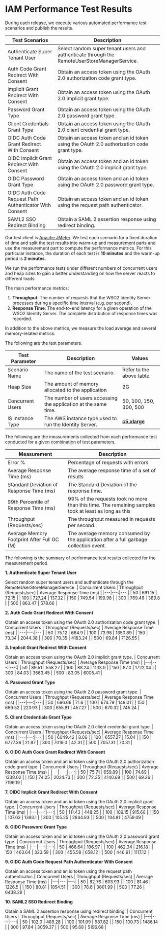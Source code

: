 # IAM Performance Test Results

During each release, we execute various automated performance test scenarios and publish the results.

| Test Scenarios | Description |
| --- | --- |
| Authenticate Super Tenant User | Select random super tenant users and authenticate through the RemoteUserStoreManagerService. |
| Auth Code Grant Redirect With Consent | Obtain an access token using the OAuth 2.0 authorization code grant type. |
| Implicit Grant Redirect With Consent | Obtain an access token using the OAuth 2.0 implicit grant type. |
| Password Grant Type | Obtain an access token using the OAuth 2.0 password grant type. |
| Client Credentials Grant Type | Obtain an access token using the OAuth 2.0 client credential grant type. |
| OIDC Auth Code Grant Redirect With Consent | Obtain an access token and an id token using the OAuth 2.0 authorization code grant type. |
| OIDC Implicit Grant Redirect With Consent | Obtain an access token and an id token using the OAuth 2.0 implicit grant type. |
| OIDC Password Grant Type | Obtain an access token and an id token using the OAuth 2.0 password grant type. |
| OIDC Auth Code Request Path Authenticator With Consent | Obtain an access token and an id token using the request path authenticator. |
| SAML2 SSO Redirect Binding | Obtain a SAML 2 assertion response using redirect binding. |

Our test client is [Apache JMeter](https://jmeter.apache.org/index.html). We test each scenario for a fixed duration of
time and split the test results into warm-up and measurement parts and use the measurement part to compute the
performance metrics. For this particular instance, the duration of each test is **10 minutes** and the warm-up period is **2 minutes**.

We run the performance tests under different numbers of concurrent users and heap sizes to gain a better understanding on how the server reacts to different loads.

The main performance metrics:

1. **Throughput**: The number of requests that the WSO2 Identity Server processes during a specific time interval (e.g. per second).
2. **Response Time**: The end-to-end latency for a given operation of the WSO2 Identity Server. The complete distribution of response times was recorded.

In addition to the above metrics, we measure the load average and several memory-related metrics.

The following are the test parameters.

| Test Parameter | Description | Values |
| --- | --- | --- |
| Scenario Name | The name of the test scenario. | Refer to the above table. |
| Heap Size | The amount of memory allocated to the application | 2G |
| Concurrent Users | The number of users accessing the application at the same time. | 50, 100, 150, 300, 500 |
| IS Instance Type | The AWS instance type used to run the Identity Server. | [**c5.xlarge**](https://aws.amazon.com/ec2/instance-types/) |

The following are the measurements collected from each performance test conducted for a given combination of
test parameters.

| Measurement | Description |
| --- | --- |
| Error % | Percentage of requests with errors |
| Average Response Time (ms) | The average response time of a set of results |
| Standard Deviation of Response Time (ms) | The Standard Deviation of the response time. |
| 99th Percentile of Response Time (ms) | 99% of the requests took no more than this time. The remaining samples took at least as long as this |
| Throughput (Requests/sec) | The throughput measured in requests per second. |
| Average Memory Footprint After Full GC (M) | The average memory consumed by the application after a full garbage collection event. |

The following is the summary of performance test results collected for the measurement period.



**1. Authenticate Super Tenant User**

Select random super tenant users and authenticate through the RemoteUserStoreManagerService.
|  Concurrent Users | Throughput (Requests/sec) | Average Response Time (ms) |
|---|---:|---:|
|  50 | 691.15 | 72.15 |
|  100 | 727.24 | 137.32 |
|  150 | 749.54 | 199.98 |
|  300 | 769.46 | 389.8 |
|  500 | 863.47 | 578.66 |

**2. Auth Code Grant Redirect With Consent**

Obtain an access token using the OAuth 2.0 authorization code grant type.
|  Concurrent Users | Throughput (Requests/sec) | Average Response Time (ms) |
|---|---:|---:|
|  50 | 75.12 | 664.9 |
|  100 | 73.98 | 1350.89 |
|  150 | 73.34 | 2044.38 |
|  300 | 70.35 | 4183.24 |
|  500 | 69.84 | 7126.55 |

**3. Implicit Grant Redirect With Consent**

Obtain an access token using the OAuth 2.0 implicit grant type.
|  Concurrent Users | Throughput (Requests/sec) | Average Response Time (ms) |
|---|---:|---:|
|  50 | 89.51 | 558.27 |
|  100 | 88.24 | 1133.0 |
|  150 | 87.0 | 1722.04 |
|  300 | 84.03 | 3563.45 |
|  500 | 83.05 | 6005.41 |

**4. Password Grant Type**

Obtain an access token using the OAuth 2.0 password grant type.
|  Concurrent Users | Throughput (Requests/sec) | Average Response Time (ms) |
|---|---:|---:|
|  50 | 696.66 | 71.6 |
|  100 | 674.79 | 148.01 |
|  150 | 669.52 | 223.93 |
|  300 | 655.81 | 457.27 |
|  500 | 670.32 | 745.24 |

**5. Client Credentials Grant Type**

Obtain an access token using the OAuth 2.0 client credential grant type.
|  Concurrent Users | Throughput (Requests/sec) | Average Response Time (ms) |
|---|---:|---:|
|  50 | 6049.42 | 8.06 |
|  100 | 6557.27 | 15.04 |
|  150 | 6777.36 | 21.87 |
|  300 | 7016.0 | 42.31 |
|  500 | 7057.31 | 70.31 |

**6. OIDC Auth Code Grant Redirect With Consent**

Obtain an access token and an id token using the OAuth 2.0 authorization code grant type.
|  Concurrent Users | Throughput (Requests/sec) | Average Response Time (ms) |
|---|---:|---:|
|  50 | 75.71 | 659.89 |
|  100 | 74.69 | 1338.02 |
|  150 | 74.05 | 2024.73 |
|  300 | 72.35 | 4140.69 |
|  500 | 69.26 | 7196.19 |

**7. OIDC Implicit Grant Redirect With Consent**

Obtain an access token and an id token using the OAuth 2.0 implicit grant type.
|  Concurrent Users | Throughput (Requests/sec) | Average Response Time (ms) |
|---|---:|---:|
|  50 | 111.43 | 448.25 |
|  100 | 109.15 | 915.66 |
|  150 | 107.63 | 1393.1 |
|  300 | 105.25 | 2844.93 |
|  500 | 104.81 | 4759.09 |

**8. OIDC Password Grant Type**

Obtain an access token and an id token using the OAuth 2.0 password grant type.
|  Concurrent Users | Throughput (Requests/sec) | Average Response Time (ms) |
|---|---:|---:|
|  50 | 466.64 | 106.97 |
|  100 | 462.34 | 216.18 |
|  150 | 463.64 | 323.58 |
|  300 | 455.58 | 658.12 |
|  500 | 446.91 | 1117.12 |

**9. OIDC Auth Code Request Path Authenticator With Consent**

Obtain an access token and an id token using the request path authenticator.
|  Concurrent Users | Throughput (Requests/sec) | Average Response Time (ms) |
|---|---:|---:|
|  50 | 82.76 | 603.93 |
|  100 | 81.46 | 1226.5 |
|  150 | 80.81 | 1854.51 |
|  300 | 78.6 | 3801.99 |
|  500 | 77.26 | 6438.29 |

**10. SAML2 SSO Redirect Binding**

Obtain a SAML 2 assertion response using redirect binding.
|  Concurrent Users | Throughput (Requests/sec) | Average Response Time (ms) |
|---|---:|---:|
|  50 | 102.0 | 489.28 |
|  100 | 101.09 | 987.82 |
|  150 | 100.73 | 1486.14 |
|  300 | 97.84 | 3059.37 |
|  500 | 95.68 | 5196.68 |
